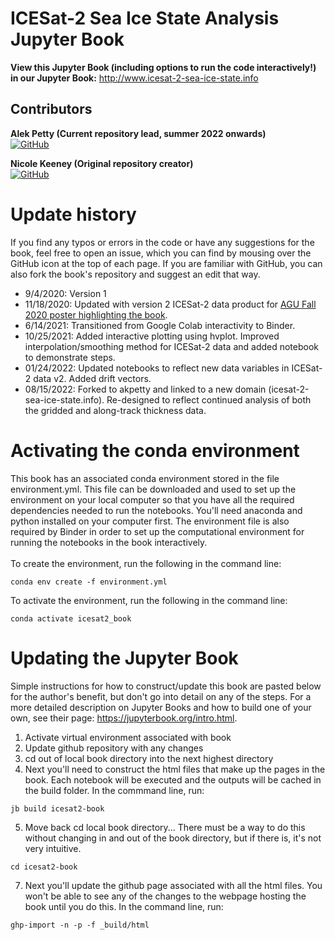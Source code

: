 <!-- #region -->
ICESat-2 Sea Ice State Analysis Jupyter Book
=============================================

**View this Jupyter Book (including options to run the code interactively!) in our Jupyter Book:** http://www.icesat-2-sea-ice-state.info

## Contributors

**Alek Petty (Current repository lead, summer 2022 onwards)**<br>
[![GitHub](https://badgen.net/badge/icon/github?icon=github&label)](https://github.com/akpetty) 

**Nicole Keeney (Original repository creator)**<br>
[![GitHub](https://badgen.net/badge/icon/github?icon=github&label)](https://github.com/nicolejkeeney)


# Update history  
If you find any typos or errors in the code or have any suggestions for the book, feel free to open an issue, which you can find by mousing over the GitHub icon at the top of each page. If you are familiar with GitHub, you can also fork the book's repository and suggest an edit that way. 
 - 9/4/2020: Version 1
 - 11/18/2020: Updated with version 2 ICESat-2 data product for [AGU Fall 2020 poster highlighting the book](https://ui.adsabs.harvard.edu/abs/2020AGUFMC014.0012K/abstract). 
 - 6/14/2021: Transitioned from Google Colab interactivity to Binder. 
 - 10/25/2021: Added interactive plotting using hvplot. Improved interpolation/smoothing method for ICESat-2 data and added notebook to demonstrate steps. 
 - 01/24/2022: Updated notebooks to reflect new data variables in ICESat-2 data v2. Added drift vectors. 
 - 08/15/2022: Forked to akpetty and linked to a new domain (icesat-2-sea-ice-state.info). Re-designed to reflect continued analysis of both the gridded and along-track thickness data. 


# Activating the conda environment 
This book has an associated conda environment stored in the file environment.yml. This file can be downloaded and used to set up the environment on your local computer so that you have all the required dependencies needed to run the notebooks. You'll need anaconda and python installed on your computer first. The environment file is also required by Binder in order to set up the computational environment for running the notebooks in the book interactively. <br><br> 
To create the environment, run the following in the command line: 
```
conda env create -f environment.yml
```
To activate the environment, run the following in the command line: 
```
conda activate icesat2_book
```

# Updating the Jupyter Book
Simple instructions for how to construct/update this book are pasted below for the author's benefit, but don't go into detail on any of the steps. For a more detailed description on Jupyter Books and how to build one of your own, see their page: https://jupyterbook.org/intro.html. <br>
1. Activate virtual environment associated with book
2. Update github repository with any changes 
3. cd out of local book directory into the next highest directory
4. Next you'll need to construct the html files that make up the pages in the book. Each notebook will be executed and the outputs will be cached in the build folder. In the commmand line, run: 
```
jb build icesat2-book
```
5. Move back cd local book directory... There must be a way to do this without changing in and out of the book directory, but if there is, it's not very intuitive. 
```
cd icesat2-book
```
7. Next you'll update the github page associated with all the html files. You won't be able to see any of the changes to the webpage hosting the book until you do this. In the command line, run: 
```
ghp-import -n -p -f _build/html
```
